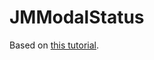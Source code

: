 # JMModalStatus

Based on [this tutorial](https://medium.com/flawless-app-stories/getting-started-with-reusable-frameworks-for-ios-development-f00d74827d11).

